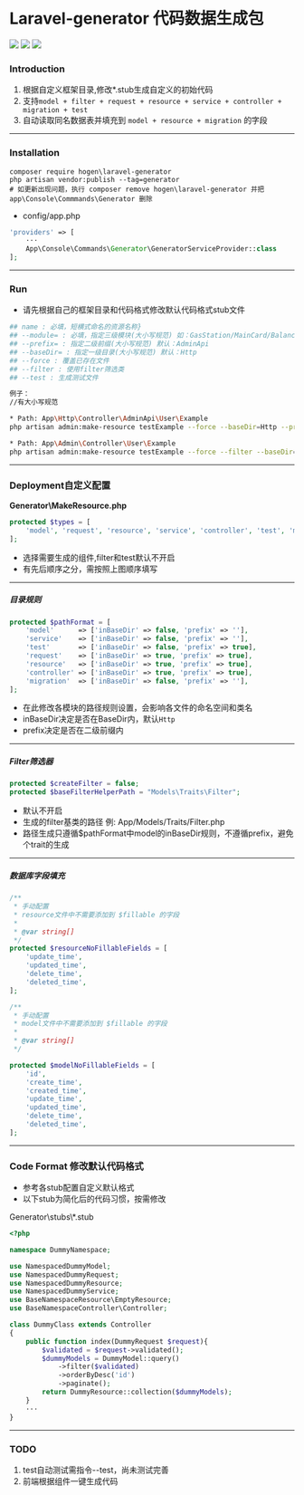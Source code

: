 # Laravel-generator 代码数据生成包
<a href="https://packagist.org/packages/hogen/laravel-generator" title="Latest Version on Packagist"><img src="https://img.shields.io/packagist/v/hogen/laravel-generator.svg?style=flat-square"></a>
<a href="https://packagist.org/packages/hogen/laravel-generator" title="Total Downloads"><img src="https://img.shields.io/packagist/dt/hogen/laravel-generator.svg?style=flat-square"></a>
<a href="LICENSE.md" title="MIT"><img src="https://img.shields.io/badge/License-MIT-yellow.svg?style=flat-square"></a>
### Introduction
1. 根据自定义框架目录,修改*.stub生成自定义的初始代码
2. 支持`model + filter + request + resource + service + controller + migration + test`
3. 自动读取同名数据表并填充到 `model + resource + migration` 的字段
---
### Installation
    composer require hogen\laravel-generator
    php artisan vendor:publish --tag=generator
    # 如更新出现问题，执行 composer remove hogen\laravel-generator 并把 app\Console\Commmands\Generator 删除

* config/app.php
```php
'providers' => [
    ···
    App\Console\Commands\Generator\GeneratorServiceProvider::class
];
```
---
### Run
* 请先根据自己的框架目录和代码格式修改默认代码格式stub文件
```bash
## name : 必填，短横式命名的资源名称}
## --module= : 必填，指定三级模块(大小写规范) 如：GasStation/MainCard/Balance
## --prefix= : 指定二级前缀(大小写规范) 默认：AdminApi
## --baseDir= : 指定一级目录(大小写规范) 默认：Http
## --force : 覆盖已存在文件
## --filter : 使用filter筛选类
## --test : 生成测试文件

例子：
//有大小写规范

* Path: App\Http\Controller\AdminApi\User\Example 
php artisan admin:make-resource testExample --force --baseDir=Http --prefix=AdminApi --module=User\Example

* Path: App\Admin\Controller\User\Example
php artisan admin:make-resource testExample --force --filter --baseDir=Admin  --module=User\Example
```
---
### Deployment自定义配置

**Generator\\MakeResource.php**
```php
protected $types = [
    'model', 'request', 'resource', 'service', 'controller', 'test', 'migration'
];
```
 * 选择需要生成的组件,filter和test默认不开启
 * 有先后顺序之分，需按照上图顺序填写
---
##### 目录规则
```php
protected $pathFormat = [
    'model'      => ['inBaseDir' => false, 'prefix' => ''],
    'service'    => ['inBaseDir' => false, 'prefix' => ''],
    'test'       => ['inBaseDir' => false, 'prefix' => true],
    'request'    => ['inBaseDir' => true, 'prefix' => true],
    'resource'   => ['inBaseDir' => true, 'prefix' => true],
    'controller' => ['inBaseDir' => true, 'prefix' => true],
    'migration'  => ['inBaseDir' => false, 'prefix' => ''],
];
```
 * 在此修改各模块的路径规则设置，会影响各文件的命名空间和类名
 * inBaseDir决定是否在BaseDir内，默认```Http```
 * prefix决定是否在二级前缀内
---
##### Filter筛选器
```php
protected $createFilter = false;
protected $baseFilterHelperPath = "Models\Traits\Filter";
```
* 默认不开启
* 生成的filter基类的路径 例: App/Models/Traits/Filter.php
* 路径生成只遵循$pathFormat中model的inBaseDir规则，不遵循prefix，避免个trait的生成
---
#####  数据库字段填充
```php
/**
 * 手动配置
 * resource文件中不需要添加到 $fillable 的字段
 *
 * @var string[]
 */
protected $resourceNoFillableFields = [
    'update_time',
    'updated_time',
    'delete_time',
    'deleted_time',
];

/**
 * 手动配置
 * model文件中不需要添加到 $fillable 的字段
 *
 * @var string[]
 */

protected $modelNoFillableFields = [
    'id',
    'create_time',
    'created_time',
    'update_time',
    'updated_time',
    'delete_time',
    'deleted_time',
];
```

---
### Code Format 修改默认代码格式
* 参考各stub配置自定义默认格式
* 以下stub为简化后的代码习惯，按需修改

Generator\\stubs\\*.stub
```php
<?php

namespace DummyNamespace;

use NamespacedDummyModel;
use NamespacedDummyRequest;
use NamespacedDummyResource;
use NamespacedDummyService;
use BaseNamespaceResource\EmptyResource;
use BaseNamespaceController\Controller;

class DummyClass extends Controller
{
    public function index(DummyRequest $request){
        $validated = $request->validated();
        $dummyModels = DummyModel::query()
            ->filter($validated)
            ->orderByDesc('id')
            ->paginate();
        return DummyResource::collection($dummyModels);
    }
    ···
}
```
---
### TODO
1. test自动测试需指令--test，尚未测试完善
2. 前端根据组件一键生成代码

